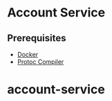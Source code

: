 # Account Service

## Prerequisites

- [Docker](https://docs.docker.com/get-docker/)
- [Protoc Compiler](https://grpc.io/docs/protoc-installation/)

# account-service
